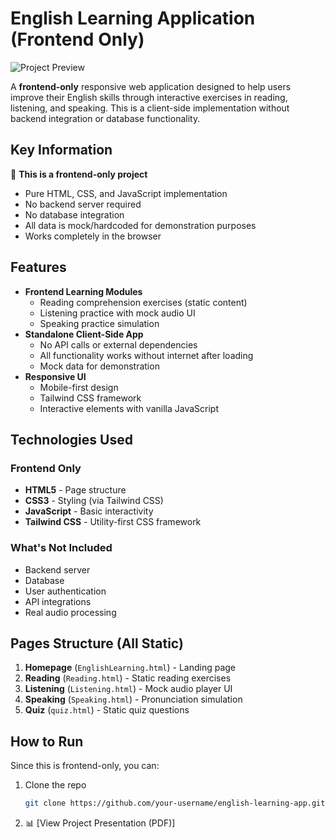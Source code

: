 # English Learning Application (Frontend Only)

![Project Preview](photos/home1.avif)

A **frontend-only** responsive web application designed to help users improve their English skills through interactive exercises in reading, listening, and speaking. This is a client-side implementation without backend integration or database functionality.

## Key Information

🚩 **This is a frontend-only project**  
- Pure HTML, CSS, and JavaScript implementation
- No backend server required
- No database integration
- All data is mock/hardcoded for demonstration purposes
- Works completely in the browser

## Features

- **Frontend Learning Modules**
  - Reading comprehension exercises (static content)
  - Listening practice with mock audio UI
  - Speaking practice simulation
- **Standalone Client-Side App**
  - No API calls or external dependencies
  - All functionality works without internet after loading
  - Mock data for demonstration
- **Responsive UI**
  - Mobile-first design
  - Tailwind CSS framework
  - Interactive elements with vanilla JavaScript

## Technologies Used

### Frontend Only
- **HTML5** - Page structure
- **CSS3** - Styling (via Tailwind CSS)
- **JavaScript** - Basic interactivity
- **Tailwind CSS** - Utility-first CSS framework

### What's Not Included
- Backend server
- Database
- User authentication
- API integrations
- Real audio processing

## Pages Structure (All Static)

1. **Homepage** (`EnglishLearning.html`) - Landing page
2. **Reading** (`Reading.html`) - Static reading exercises
3. **Listening** (`Listening.html`) - Mock audio player UI
4. **Speaking** (`Speaking.html`) - Pronunciation simulation
5. **Quiz** (`quiz.html`) - Static quiz questions

## How to Run

Since this is frontend-only, you can:
1. Clone the repo
   ```bash
   git clone https://github.com/your-username/english-learning-app.git

2. 📊 [View Project Presentation (PDF)]

